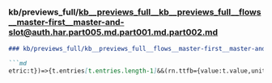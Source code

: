 ### kb/previews_full/kb__previews_full__kb__previews_full__flows__master-first__master-and-slot@auth.har.part005.md.part001.md.part002.md

```md
### kb/previews_full/kb__previews_full__flows__master-first__master-and-slot@auth.har.part005.md.part001.md (part 002)

```md
etric:t})=>{t.entries[t.entries.length-1]&&(rn.ttfb={value:t.value,unit:\"millisecond\"})})}func
```

```

```
